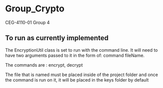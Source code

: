 # Group_Crypto
CEG-4110-01 Group 4


To run as currently implemented
-------------------------------
The EncryptionUtil class is set to run with the command line. It will need to have two arguments passed to it in the
form of: command fileName.

The commands are : encrypt, decrypt

The file that is named must be placed inside of the project folder and once the command is run on it, it will
be placed in the keys folder by default